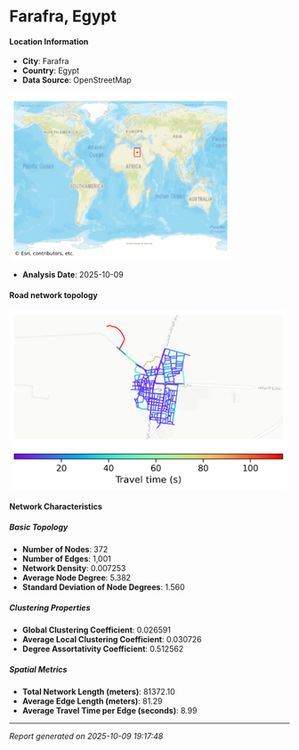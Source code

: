 # Farafra, Egypt

#### Location Information

- **City**: Farafra
- **Country**: Egypt
- **Data Source**: OpenStreetMap
<img src="Farafra_location.png" alt="Farafra Location Map" width="400" />

- **Analysis Date**: 2025-10-09

#### Road network topology

<img src="Farafra_network_map.png" alt="Farafra Road Network Map" width="500"/>

#### Network Characteristics

##### Basic Topology

- **Number of Nodes**: 372
- **Number of Edges**: 1,001
- **Network Density**: 0.007253
- **Average Node Degree**: 5.382
- **Standard Deviation of Node Degrees**: 1.560

##### Clustering Properties

- **Global Clustering Coefficient**: 0.026591
- **Average Local Clustering Coefficient**: 0.030726
- **Degree Assortativity Coefficient**: 0.512562

##### Spatial Metrics

- **Total Network Length (meters)**: 81372.10
- **Average Edge Length (meters)**: 81.29
- **Average Travel Time per Edge (seconds)**: 8.99

---
*Report generated on 2025-10-09 19:17:48*
